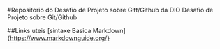 #Repositorio do Desafio de Projeto sobre Gitt/Github da DIO 
Desafio de Projeto sobre Git/Github

##Links uteis
[sintaxe Basica Markdown]{https://www.markdownguide.org/}

